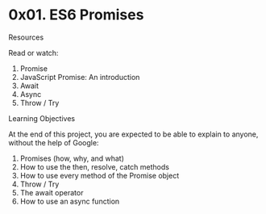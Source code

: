 # 0x01. ES6 Promises

Resources

Read or watch:

1. Promise
2. JavaScript Promise: An introduction
3. Await
4. Async
5. Throw / Try

Learning Objectives

At the end of this project, you are expected to be able to explain to anyone, without the help of Google:

1. Promises (how, why, and what)
2. How to use the then, resolve, catch methods
3. How to use every method of the Promise object
4. Throw / Try
5. The await operator
6. How to use an async function
